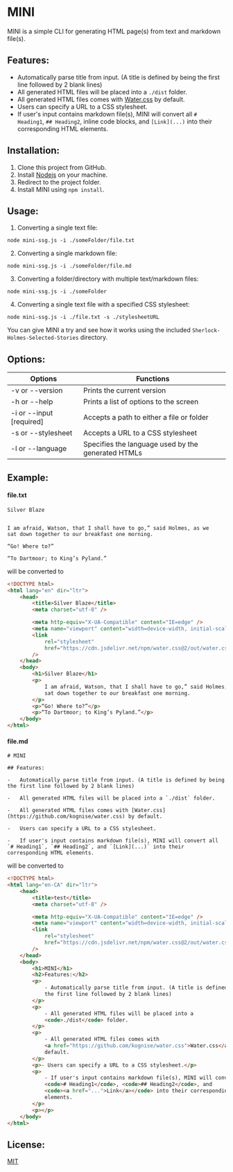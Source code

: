 # MINI

MINI is a simple CLI for generating HTML page(s) from text and markdown file(s).

## Features:

-   Automatically parse title from input. (A title is defined by being the first line followed by 2 blank lines)
-   All generated HTML files will be placed into a `./dist` folder.
-   All generated HTML files comes with [Water.css](https://github.com/kognise/water.css) by default.
-   Users can specify a URL to a CSS stylesheet.
-   If user's input contains markdown file(s), MINI will convert all `# Heading1`, `## Heading2`, inline code blocks, and `[Link](...)` into their corresponding HTML elements.

## Installation:

1. Clone this project from GitHub.
2. Install [Nodejs](https://nodejs.org/en/) on your machine.
3. Redirect to the project folder.
4. Install MINI using `npm install`.

## Usage:

1. Converting a single text file:

```
node mini-ssg.js -i ./someFolder/file.txt
```

2. Converting a single markdown file:

```
node mini-ssg.js -i ./someFolder/file.md
```

3. Converting a folder/directory with multiple text/markdown files:

```
node mini-ssg.js -i ./someFolder
```

4. Converting a single text file with a specified CSS stylesheet:

```
node mini-ssg.js -i ./file.txt -s ./stylesheetURL
```

You can give MINI a try and see how it works using the included `Sherlock-Holmes-Selected-Stories` directory.

## Options:

| Options                  | Functions                                 |
| ------------------------ | ----------------------------------------- |
| -v or --version          | Prints the current version                |
| -h or --help             | Prints a list of options to the screen    |
| -i or --input [required] | Accepts a path to either a file or folder |
| -s or --stylesheet       | Accepts a URL to a CSS stylesheet         |
| -l or --language         | Specifies the language used by the generated HTMLs    |

## Example:

#### file.txt

```
Silver Blaze


I am afraid, Watson, that I shall have to go,” said Holmes, as we
sat down together to our breakfast one morning.

“Go! Where to?”

“To Dartmoor; to King’s Pyland.”
```

will be converted to

```html
<!DOCTYPE html>
<html lang="en" dir="ltr">
    <head>
        <title>Silver Blaze</title>
        <meta charset="utf-8" />

        <meta http-equiv="X-UA-Compatible" content="IE=edge" />
        <meta name="viewport" content="width=device-width, initial-scale=1.0" />
        <link
            rel="stylesheet"
            href="https://cdn.jsdelivr.net/npm/water.css@2/out/water.css"
        />
    </head>
    <body>
        <h1>Silver Blaze</h1>
        <p>
            I am afraid, Watson, that I shall have to go,” said Holmes, as we
            sat down together to our breakfast one morning.
        </p>
        <p>“Go! Where to?”</p>
        <p>“To Dartmoor; to King’s Pyland.”</p>
    </body>
</html>
```

#### file.md

```
# MINI

## Features:

-   Automatically parse title from input. (A title is defined by being the first line followed by 2 blank lines)

-   All generated HTML files will be placed into a `./dist` folder.

-   All generated HTML files comes with [Water.css](https://github.com/kognise/water.css) by default.

-   Users can specify a URL to a CSS stylesheet.

-   If user's input contains markdown file(s), MINI will convert all `# Heading1`, `## Heading2`, and `[Link](...)` into their corresponding HTML elements.

```

will be converted to

```html
<!DOCTYPE html>
<html lang="en-CA" dir="ltr">
    <head>
        <title>test</title>
        <meta charset="utf-8" />

        <meta http-equiv="X-UA-Compatible" content="IE=edge" />
        <meta name="viewport" content="width=device-width, initial-scale=1.0" />
        <link
            rel="stylesheet"
            href="https://cdn.jsdelivr.net/npm/water.css@2/out/water.css"
        />
    </head>
    <body>
        <h1>MINI</h1>
        <h2>Features:</h2>
        <p>
            - Automatically parse title from input. (A title is defined by being
            the first line followed by 2 blank lines)
        </p>
        <p>
            - All generated HTML files will be placed into a
            <code>./dist</code> folder.
        </p>
        <p>
            - All generated HTML files comes with
            <a href="https://github.com/kognise/water.css">Water.css</a> by
            default.
        </p>
        <p>- Users can specify a URL to a CSS stylesheet.</p>
        <p>
            - If user's input contains markdown file(s), MINI will convert all
            <code># Heading1</code>, <code>## Heading2</code>, and
            <code><a href="...">Link</a></code> into their corresponding HTML
            elements.
        </p>
        <p></p>
    </body>
</html>
```

## License:

[MIT](https://choosealicense.com/licenses/mit/)
